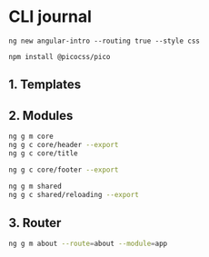 # CLI journal

```
ng new angular-intro --routing true --style css

npm install @picocss/pico

```

## 1. Templates

## 2. Modules

```bash
ng g m core
ng g c core/header --export
ng g c core/title

ng g c core/footer --export

ng g m shared
ng g c shared/reloading --export
```

## 3. Router

```bash
ng g m about --route=about --module=app


```
